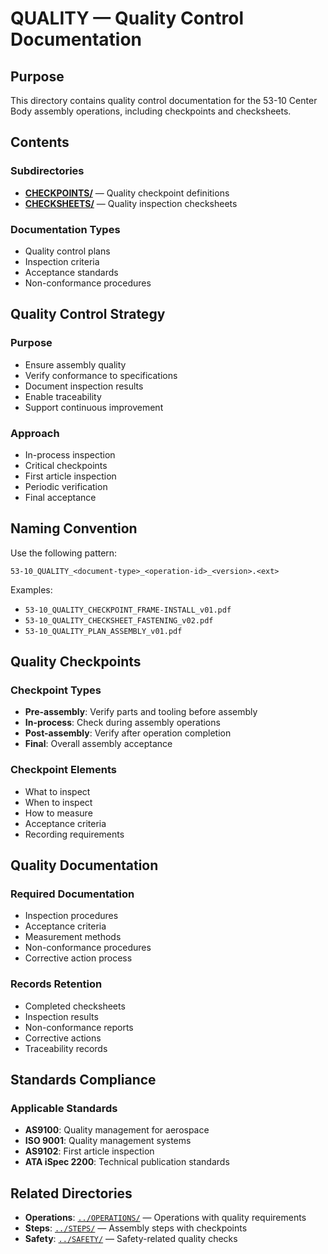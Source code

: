 # QUALITY — Quality Control Documentation

## Purpose

This directory contains quality control documentation for the 53-10 Center Body assembly operations, including checkpoints and checksheets.

## Contents

### Subdirectories
- **[CHECKPOINTS/](CHECKPOINTS/)** — Quality checkpoint definitions
- **[CHECKSHEETS/](CHECKSHEETS/)** — Quality inspection checksheets

### Documentation Types
- Quality control plans
- Inspection criteria
- Acceptance standards
- Non-conformance procedures

## Quality Control Strategy

### Purpose
- Ensure assembly quality
- Verify conformance to specifications
- Document inspection results
- Enable traceability
- Support continuous improvement

### Approach
- In-process inspection
- Critical checkpoints
- First article inspection
- Periodic verification
- Final acceptance

## Naming Convention

Use the following pattern:
```
53-10_QUALITY_<document-type>_<operation-id>_<version>.<ext>
```

Examples:
- `53-10_QUALITY_CHECKPOINT_FRAME-INSTALL_v01.pdf`
- `53-10_QUALITY_CHECKSHEET_FASTENING_v02.pdf`
- `53-10_QUALITY_PLAN_ASSEMBLY_v01.pdf`

## Quality Checkpoints

### Checkpoint Types
- **Pre-assembly**: Verify parts and tooling before assembly
- **In-process**: Check during assembly operations
- **Post-assembly**: Verify after operation completion
- **Final**: Overall assembly acceptance

### Checkpoint Elements
- What to inspect
- When to inspect
- How to measure
- Acceptance criteria
- Recording requirements

## Quality Documentation

### Required Documentation
- Inspection procedures
- Acceptance criteria
- Measurement methods
- Non-conformance procedures
- Corrective action process

### Records Retention
- Completed checksheets
- Inspection results
- Non-conformance reports
- Corrective actions
- Traceability records

## Standards Compliance

### Applicable Standards
- **AS9100**: Quality management for aerospace
- **ISO 9001**: Quality management systems
- **AS9102**: First article inspection
- **ATA iSpec 2200**: Technical publication standards

## Related Directories

- **Operations**: [`../OPERATIONS/`](../OPERATIONS/) — Operations with quality requirements
- **Steps**: [`../STEPS/`](../STEPS/) — Assembly steps with checkpoints
- **Safety**: [`../SAFETY/`](../SAFETY/) — Safety-related quality checks
